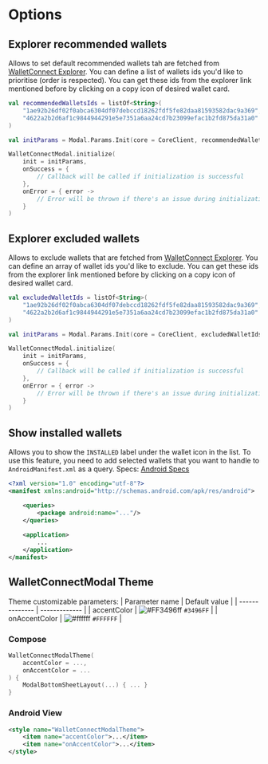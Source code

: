 # Options

## Explorer recommended wallets

Allows to set default recommended wallets tah are fetched from [WalletConnect Explorer](https://walletconnect.com/explorer?type=wallet). You can define a list of wallets ids you'd like to prioritise (order is respected). You can get these ids from the explorer link mentioned before by clicking on a copy icon of desired wallet card.

```kotlin
val recommendedWalletsIds = listOf<String>(
    "1ae92b26df02f0abca6304df07debccd18262fdf5fe82daa81593582dac9a369",
    "4622a2b2d6af1c9844944291e5e7351a6aa24cd7b23099efac1b2fd875da31a0"
)

val initParams = Modal.Params.Init(core = CoreClient, recommendedWalletsIds = recommendedWalletsIds)

WalletConnectModal.initialize(
    init = initParams,
    onSuccess = {
        // Callback will be called if initialization is successful
    },
    onError = { error ->
        // Error will be thrown if there's an issue during initialization
    }
)
```

## Explorer excluded wallets

Allows to exclude wallets that are fetched from [WalletConnect Explorer](https://walletconnect.com/explorer?type=wallet). You can define an array of wallet ids you'd like to exclude. You can get these ids from the explorer link mentioned before by clicking on a copy icon of desired wallet card.

```kotlin
val excludedWalletIds = listOf<String>(
    "1ae92b26df02f0abca6304df07debccd18262fdf5fe82daa81593582dac9a369",
    "4622a2b2d6af1c9844944291e5e7351a6aa24cd7b23099efac1b2fd875da31a0"
)

val initParams = Modal.Params.Init(core = CoreClient, excludedWalletIds = excludedWalletIds)

WalletConnectModal.initialize(
    init = initParams,
    onSuccess = {
        // Callback will be called if initialization is successful
    },
    onError = { error ->
        // Error will be thrown if there's an issue during initialization
    }
)
```

## Show installed wallets

Allows you to show the `INSTALLED` label under the wallet icon in the list. To use this feature, you need to add selected wallets that you want to handle to `AndroidManifest.xml` as a query. Specs: [Android Specs]("https://developer.android.com/guide/topics/manifest/queries-element")

```xml
<?xml version="1.0" encoding="utf-8"?>
<manifest xmlns:android="http://schemas.android.com/apk/res/android">

    <queries>
        <package android:name="..."/>
    </queries>
    
    <application>
        ...
    </application>
</manifest>
```

## WalletConnectModal Theme

Theme customizable parameters:
| Parameter name | Default value |
| -------------- | ------------- |
| accentColor    | ![#FF3496ff](https://placehold.co/15x15/1589F0/3496ff.png) `#3496FF` |
| onAccentColor  | ![#ffffff](https://placehold.co/15x15/ffffff/ffffff.png) `#FFFFFF` |

### Compose

```kotlin
WalletConnectModalTheme(
    accentColor = ...,
    onAccentColor = ...
) {
    ModalBottomSheetLayout(...) { ... }
}
```

### Android View

```xml
<style name="WalletConnectModalTheme">
    <item name="accentColor">...</item>
    <item name="onAccentColor">...</item>
</style>
```
